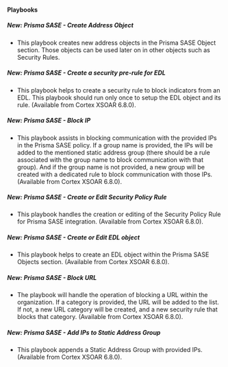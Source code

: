 
#### Playbooks

##### New: Prisma SASE - Create Address Object

- This playbook creates new address objects in the Prisma SASE Object section. Those objects can be used later on in other objects such as Security Rules.
##### New: Prisma SASE - Create a security pre-rule for EDL

- This playbook helps to create a security rule to block indicators from an EDL. This playbook should run only once to setup the EDL object and its rule. (Available from Cortex XSOAR 6.8.0).
##### New: Prisma SASE - Block IP

- This playbook assists in blocking communication with the provided IPs in the Prisma SASE policy.
If a group name is provided, the IPs will be added to the mentioned static address group (there should be a rule associated with the group name to block communication with that group).
And if the group name is not provided, a new group will be created with a dedicated rule to block communication with those IPs. (Available from Cortex XSOAR 6.8.0).
##### New: Prisma SASE - Create or Edit Security Policy Rule

- This playbook handles the creation or editing of the Security Policy Rule for Prisma SASE integration. 
 (Available from Cortex XSOAR 6.8.0).
##### New: Prisma SASE - Create or Edit EDL object

- This playbook helps to create an EDL object within the Prisma SASE Objects section. (Available from Cortex XSOAR 6.8.0).
##### New: Prisma SASE - Block URL

- The playbook will handle the operation of blocking a URL within the organization.
If a category is provided, the URL will be added to the list.
If not, a new URL category will be created, and a new security rule that blocks that category. (Available from Cortex XSOAR 6.8.0).
##### New: Prisma SASE - Add IPs to Static Address Group

- This playbook appends a Static Address Group with provided IPs.  (Available from Cortex XSOAR 6.8.0).
